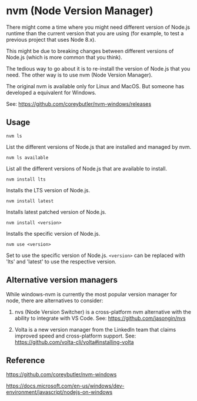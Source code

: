# nvm (Node Version Manager)

There might come a time where you might need different version of Node.js runtime than
the current version that you are using 
(for example, to test a previous project that uses Node 8.x).

This might be due to breaking changes between different versions of Node.js
(which is more common that you think).

The tedious way to go about it is to re-install the version of Node.js that you need.
The other way is to use nvm (Node Version Manager).

The original nvm is available only for Linux and MacOS.
But someone has developed a equivalent for Windows.

See: https://github.com/coreybutler/nvm-windows/releases

## Usage

`nvm ls`

List the different versions of Node.js that are installed and managed by nvm.

`nvm ls available`

List all the different versions of Node.js that are available to install.

`nvm install lts`

Installs the LTS version of Node.js.

`nvm install latest`

Installs latest patched version of Node.js.

`nvm install <version>`

Installs the specific version of Node.js.

`nvm use <version>`

Set to use the specific version of Node.js.
`<version>` can be replaced with 'lts' and 'latest' 
to use the respective version.

## Alternative version managers

While windows-nvm is currently the most popular version manager for node, 
there are alternatives to consider:

1.  nvs (Node Version Switcher) is a cross-platform nvm alternative 
    with the ability to integrate with VS Code.
    See: https://github.com/jasongin/nvs

2.  Volta is a new version manager from the LinkedIn team that claims 
    improved speed and cross-platform support.
    See: https://github.com/volta-cli/volta#installing-volta

## Reference

https://github.com/coreybutler/nvm-windows

https://docs.microsoft.com/en-us/windows/dev-environment/javascript/nodejs-on-windows
